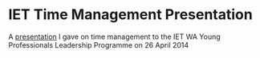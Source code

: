 IET Time Management Presentation
================================

A [presentation](https://github.com/robdmoore/IETTimeManagementPresentation/raw/master/TimeManagementAndProjectPlanning.pptx) I gave on time management to the IET WA Young Professionals Leadership Programme on 26 April 2014
